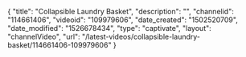 {
    "title": "Collapsible Laundry Basket",
    "description": "",
    "channelid": "114661406",
    "videoid": "109979606",
    "date_created": "1502520709",
    "date_modified": "1526678434",
    "type": "captivate",
    "layout": "channelVideo",
    "url": "\/latest-videos\/collapsible-laundry-basket\/114661406-109979606"
}
